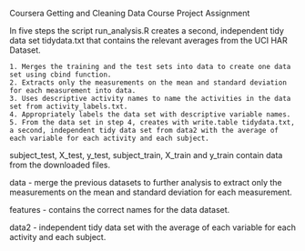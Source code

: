 Coursera Getting and Cleaning Data Course Project Assignment 

In five steps the script run_analysis.R creates a second, independent tidy data set tidydata.txt that contains the relevant averages from the UCI HAR Dataset. 

    1. Merges the training and the test sets into data to create one data set using cbind function.
    2. Extracts only the measurements on the mean and standard deviation for each measurement into data. 
    3. Uses descriptive activity names to name the activities in the data set from activity_labels.txt. 
    4. Appropriately labels the data set with descriptive variable names. 
    5. From the data set in step 4, creates with write.table tidydata.txt, a second, independent tidy data set from data2 with the average of each variable for each activity and each subject. 


subject_test, X_test, y_test, subject_train, X_train and y_train contain data from the downloaded files.

data - merge the previous datasets to further analysis to extract only the measurements on the mean and standard deviation for each measurement.

features - contains the correct names for the data dataset.

data2 - independent tidy data set with the average of each variable for each activity and each subject.
 
